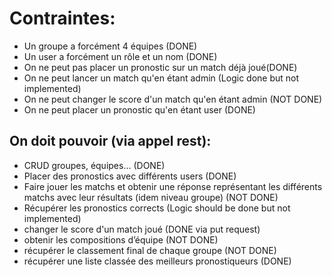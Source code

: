 # Contraintes:
- Un groupe a forcément 4 équipes (DONE)
- Un user a forcément un rôle et un nom (DONE)
- On ne peut pas placer un pronostic sur un match déjà joué(DONE)
- On ne peut lancer un match qu'en étant admin (Logic done but not implemented)
- On ne peut changer le score d'un match qu'en étant admin (NOT DONE)
- On ne peut placer un pronostic qu'en étant user (DONE)


## On doit pouvoir (via appel rest):
 - CRUD groupes, équipes… (DONE)
 - Placer des pronostics avec différents users (DONE)
 - Faire jouer les matchs et obtenir une réponse représentant les différents matchs avec leur résultats (idem niveau groupe) (NOT DONE)
- Récupérer les pronostics corrects (Logic should be done but not implemented) 
- changer le score d'un match joué (DONE via put request)
- obtenir les compositions d’équipe (NOT DONE)
- récupérer le classement final de chaque groupe (NOT DONE)
- récupérer une liste classée des meilleurs pronostiqueurs (DONE)
